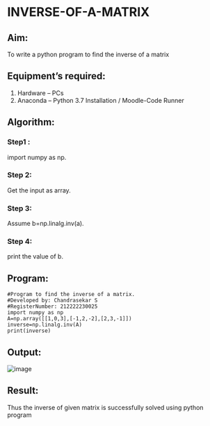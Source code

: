 # INVERSE-OF-A-MATRIX
## Aim:
To write a python program to find the inverse of a matrix
## Equipment’s required:
1. 	Hardware – PCs
2. 	Anaconda – Python 3.7 Installation / Moodle-Code Runner
## Algorithm:
### Step1 :
import numpy as np.

### Step 2:
Get the input as array.

### Step 3:
Assume b=np.linalg.inv(a).

### Step 4:
print the value of b.

## Program:
```
#Program to find the inverse of a matrix.
#Developed by: Chandrasekar S
#RegisterNumber: 212222230025
import numpy as np
A=np.array([[1,0,3],[-1,2,-2],[2,3,-1]])
inverse=np.linalg.inv(A)
print(inverse)
```
## Output:
![image](https://github.com/ChandrasekarS22008273/INVERSE-OF-A-MATRIX/assets/119643845/089ce8be-c324-4713-9b51-da2219bf3867)

## Result:
Thus the inverse of given matrix is successfully solved using python program

